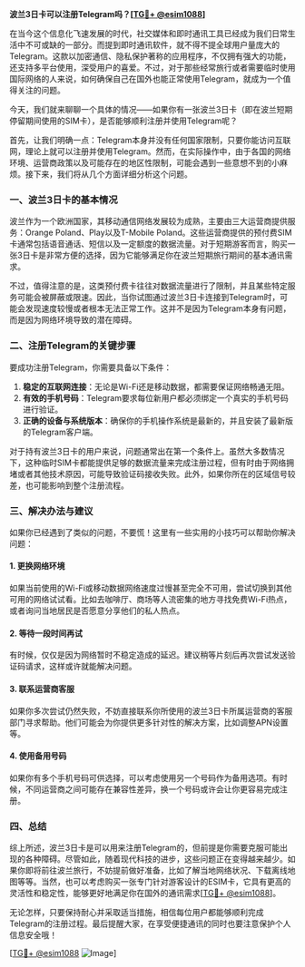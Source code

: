 **波兰3日卡可以注册Telegram吗？[[TG💪+ @esim1088](https://t.me/s/esim1088)]**

在当今这个信息化飞速发展的时代，社交媒体和即时通讯工具已经成为我们日常生活中不可或缺的一部分。而提到即时通讯软件，就不得不提全球用户量庞大的Telegram。这款以加密通信、隐私保护著称的应用程序，不仅拥有强大的功能，还支持多平台使用，深受用户的喜爱。不过，对于那些经常旅行或者需要临时使用国际网络的人来说，如何确保自己在国外也能正常使用Telegram，就成为一个值得关注的问题。

今天，我们就来聊聊一个具体的情况——如果你有一张波兰3日卡（即在波兰短期停留期间使用的SIM卡），是否能够顺利注册并使用Telegram呢？

首先，让我们明确一点：Telegram本身并没有任何国家限制，只要你能访问互联网，理论上就可以注册并使用Telegram。然而，在实际操作中，由于各国的网络环境、运营商政策以及可能存在的地区性限制，可能会遇到一些意想不到的小麻烦。接下来，我们将从几个方面详细分析这个问题。

### **一、波兰3日卡的基本情况**

波兰作为一个欧洲国家，其移动通信网络发展较为成熟，主要由三大运营商提供服务：Orange Poland、Play以及T-Mobile Poland。这些运营商提供的预付费SIM卡通常包括语音通话、短信以及一定额度的数据流量。对于短期游客而言，购买一张3日卡是非常方便的选择，因为它能够满足你在波兰短期旅行期间的基本通讯需求。

不过，值得注意的是，这类预付费卡往往对数据流量进行了限制，并且某些特定服务可能会被屏蔽或限速。因此，当你试图通过波兰3日卡连接到Telegram时，可能会发现速度较慢或者根本无法正常工作。这并不是因为Telegram本身有问题，而是因为网络环境导致的潜在障碍。

### **二、注册Telegram的关键步骤**

要成功注册Telegram，你需要具备以下条件：
1. **稳定的互联网连接**：无论是Wi-Fi还是移动数据，都需要保证网络畅通无阻。
2. **有效的手机号码**：Telegram要求每位新用户都必须绑定一个真实的手机号码进行验证。
3. **正确的设备与系统版本**：确保你的手机操作系统是最新的，并且安装了最新版的Telegram客户端。

对于持有波兰3日卡的用户来说，问题通常出在第一个条件上。虽然大多数情况下，这种临时SIM卡都能提供足够的数据流量来完成注册过程，但有时由于网络拥堵或者其他技术原因，可能导致验证码接收失败。此外，如果你所在的区域信号较差，也可能影响到整个注册流程。

### **三、解决办法与建议**

如果你已经遇到了类似的问题，不要慌！这里有一些实用的小技巧可以帮助你解决问题：

#### **1. 更换网络环境**
如果当前使用的Wi-Fi或移动数据网络速度过慢甚至完全不可用，尝试切换到其他可用的网络试试看。比如去咖啡厅、商场等人流密集的地方寻找免费Wi-Fi热点，或者询问当地居民是否愿意分享他们的私人热点。

#### **2. 等待一段时间再试**
有时候，仅仅是因为网络暂时不稳定造成的延迟。建议稍等片刻后再次尝试发送验证码请求，这样或许就能解决问题。

#### **3. 联系运营商客服**
如果你多次尝试仍然失败，不妨直接联系你所使用的波兰3日卡所属运营商的客服部门寻求帮助。他们可能会为你提供更多针对性的解决方案，比如调整APN设置等。

#### **4. 使用备用号码**
如果你有多个手机号码可供选择，可以考虑使用另一个号码作为备用选项。有时候，不同运营商之间可能存在兼容性差异，换一个号码或许会让你更容易完成注册。

### **四、总结**

综上所述，波兰3日卡是可以用来注册Telegram的，但前提是你需要克服可能出现的各种障碍。尽管如此，随着现代科技的进步，这些问题正在变得越来越少。如果你即将前往波兰旅行，不妨提前做好准备，比如了解当地网络状况、下载离线地图等等。当然，也可以考虑购买一张专门针对游客设计的ESIM卡，它具有更高的灵活性和稳定性，能够更好地满足你在国外的通讯需求[[TG💪+ @esim1088](https://t.me/s/esim1088)]。

无论怎样，只要保持耐心并采取适当措施，相信每位用户都能够顺利完成Telegram的注册过程。最后提醒大家，在享受便捷通讯的同时也要注意保护个人信息安全哦！

[[TG💪+ @esim1088](https://t.me/s/esim1088) ![Image](https://i.postimg.cc/4NQfJmqS/Snipaste-2025-05-13-00-14-12.png)]